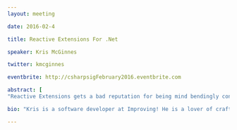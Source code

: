 ```yaml
---
layout: meeting

date: 2016-02-4

title: Reactive Extensions For .Net

speaker: Kris McGinnes

twitter: kmcginnes

eventbrite: http://csharpsigFebruary2016.eventbrite.com

abstract: [
"Reactive Extensions gets a bad reputation for being mind bendingly confusing. I'm going to show you a practical way to use this immense power that actually simplifies your code. We'll take a look at how the MVVM pattern in WPF (and Windows Phone/WinForms/Xamarin) is the perfect vehicle to utilize the full power of reactive programming."]

bio: "Kris is a software developer at Improving! He is a lover of crafty beers, edgy foods, and classy coffees."

---
```

